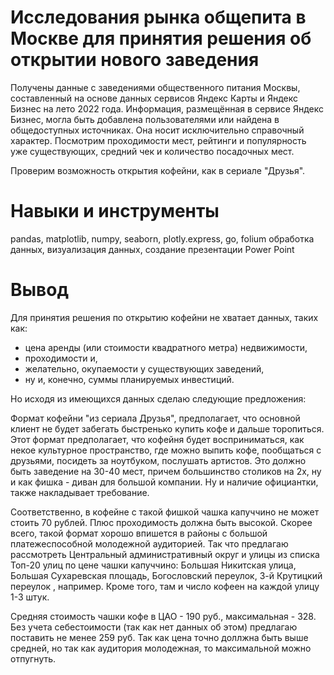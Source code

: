 # Исследования рынка общепита в Москве для принятия решения об открытии нового заведения

Получены данные с заведениями общественного питания Москвы, составленный на основе данных сервисов Яндекс Карты и Яндекс Бизнес на лето 2022 года. 
Информация, размещённая в сервисе Яндекс Бизнес, могла быть добавлена пользователями или найдена в общедоступных источниках. 
Она носит исключительно справочный характер.
Посмотрим проходимости мест, рейтинги и популярность уже существующих, средний чек и количество посадочных мест. 

Проверим возможность открытия кофейни, как в сериале "Друзья".

# Навыки и инструменты

pandas, matplotlib, numpy, seaborn, plotly.express, go, folium
обработка данных, визуализация данных, создание презентации Power Point

# Вывод

Для принятия решения по открытию кофейни не хватает данных, таких как: 
* цена аренды (или стоимости квадратного метра) недвижимости, 
* проходимости и, 
* желательно, окупаемости у существующих заведений, 
* ну и, конечно, суммы планируемых инвестиций. 

Но исходя из имеющихся данных сделаю следующие предложения:

Формат кофейни "из сериала Друзья", предполагает, что основной клиент не будет забегать быстренько купить кофе и дальше торопиться.
Этот формат предполагает, что кофейня будет восприниматься, как некое культурное пространство, где можно выпить кофе, пообщаться с друзьями, посидеть за ноутбуком, послушать артистов. 
Это должно быть заведение на 30-40 мест, причем большинство столиков на 2х, ну и как фишка - диван для большой компании. 
Ну и наличие официантки, также накладывает требование.

Соответственно, в кофейне с такой фишкой чашка капуччино не может стоить 70 рублей. 
Плюс проходимость должна быть высокой. 
Скорее всего, такой формат хорошо впишется в районы с большой платежеспособной молодежной аудиторией. 
Так что предлагаю рассмотреть Центральный административный округ и улицы из списка Топ-20 улиц по цене чашки капуччино: Большая Никитская улица, Большая Сухаревская площадь, Богословский переулок, 3-й Крутицкий переулок , например. 
Кроме того, там и число кофеен на каждой улицу 1-3 штук.

Средняя стоимость чашки кофе в ЦАО - 190 руб., максимальная - 328. 
Без учета себестоимости (так как нет данных об этом) предлагаю поставить не менее 259 руб. 
Так как цена точно доллжна быть выше средней, но так как аудитория молодежная, то максимальной можно отпугнуть.
